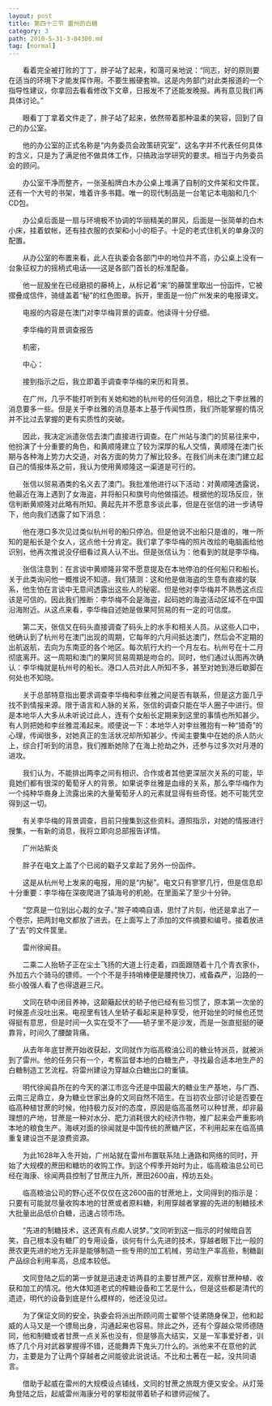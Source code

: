 ```yaml
---
layout: post
title: 第四十三节 雷州的白糖
category: 3
path: 2010-5-31-3-04300.md
tag: [normal]
---
```


　　看着完全被打败的丁丁，胖子站了起来，和蔼可亲地说：“同志，好的原则要在适当的环境下才能发挥作用。不要生搬硬套嘛。这是内务部门对此类报道的一个指导性建议，你拿回去看看修改下文章，日报发不了还能发晚报。再有意见我们再具体讨论。”

　　眼看丁丁拿着文件走了，胖子站了起来，依然带着那种温柔的笑容，回到了自己的办公室。

　　他的办公室的正式名称是“内务委员会政策研究室”，这名字并不代表任何具体的含义，只是为了满足他不做具体工作，只搞政治学研究的要求。相当于内务委员会的顾问。

　　办公室干净而整齐，一张圣船牌白木办公桌上堆满了自制的文件架和文件筐。还有一个大号的书架，堆着许多书籍。唯一的现代制品是一台笔记本电脑和几个CD包。

　　办公桌后面是一扇与环境极不协调的华丽精美的屏风，后面是一张简单的白木小床，挂着蚊帐，还有挂衣服的衣架和小小的柜子。十足的老式住机关的单身汉的配置。

　　从办公室的布置来看，此人在执委会各部门中的地位并不高，办公桌上没有一台象征权力的摇柄式电话——这是各部门首长的标准配备。

　　他一屁股坐在已经磨损的藤椅上，从标记着“来”的藤筐里取出一份函件，它被摺叠成信件，骑缝盖着“秘”的红色图章。拆开，里面是一份广州发来的电报译文。

　　电报的内容是在澳门对李华梅背景的调查。他读得十分仔细。

　　李华梅的背景调查报告

　　机密，

　　中心：

　　接到指示之后，我立即着手调查李华梅的来历和背景。

　　在广州，几乎不能打听到有关她和她的杭州号的任何消息，相比之下李丝雅的消息要多一些。但是关于李丝雅的消息基本上基于传闻性质，我们所能掌握的情况并不比过去掌握的更有实质性的突破。

　　因此，我决定派遣张信去澳门直接进行调查。在广州站与澳门的贸易往来中，他扮演了十分重要的角色，和黄顺隆建立了较为深厚的私人交情，黄顺隆在澳门长期与各种海上势力大交道，对各方面的势力了解比较多。在我们尚未在澳门建立起自己的情报体系之前，我认为使用黄顺隆这一渠道是可行的。

　　张信以贸易酒类的名义去了澳门。我批准他进行以下活动：对黄顺隆透露说，他最近在海上遇到了女海盗，并将船只和旗号向他做描述。根据他的现场反应，张信判断黄顺隆对此略有所知。黄起先并不愿意多谈此事，但是在张信的进一步诱导下，他向我们透露了如下消息：

　　他在港口多次见过类似杭州号的船只停泊。但是他说不出船只是谁的，唯一所知的是船长是个女人，这点他十分肯定。我们拿了李华梅的照片改绘的电脑画给他识别，他再次推说没仔细看过真人认不出。但是张信认为：他看到的就是李华梅。

　　张信注意到：在言谈中黄顺隆非常不愿意提及在本地停泊的任何船只和船长。关于此类询问他一概推说不知道。我们猜测：这和他是做海盗的生意有直接的联系，他生怕在言谈中无意间透露出这些人的秘密。但是他对李华梅并不熟悉这点应该是可信的。因此我们推断：李华梅不会是海盗，起码她的海盗活动区域不在中国沿海附近。从这点来看，李华梅自述她是做果阿贸易的有一定的可信度。

　　第二天，张信又在码头直接调查了码头上的水手和相关人员。从这些人口中，他确认到了杭州号在澳门出现的周期，它每年的六月间抵达澳门，然后会不定期的出航返航，去向为东南亚的各个地区。每次航行大约一个月左右。杭州号在十二月彻底离开。这一周期和澳门的果阿贸易周期是吻合的。同时，他们通过认图再次确认：李华梅就是杭州号的船长。港口人员对此人所知不多，甚至对她到港后歇脚在何处也不知晓。

　　关于总部特意指出要求调查李华梅和李丝雅之间是否有联系，但是这方面几乎找不到情报来源。限于语言和人脉的关系，张信的调查只能在华人圈子中进行。但是本地华人大多从未听说过此人，连有个女船长定期来到这里的事情也所知甚少。有人则把她和李丝雅混淆起来。顺便说一下：本地华人对李丝雅抱有一种“猎奇”的心理，传闻很多，对她真正的生活状况却所知甚少。传闻主要集中在她的杀人防火上，综合打听到的消息，我们推断她除了在海上抢劫之外，还参与过多次对月港的进攻。

　　我们认为，不能排出两李之间有相识、合作或者其他更深层次关系的可能，毕竟她们都有很深的葡萄牙人的背景。如果说李丝雅是血缘的关系，那么李华梅作为一个纯种华裔身上流露出来的大量葡萄牙人的元素就显得有些奇怪。她不可能凭空得到这一切。

　　有关李华梅的背景调查，目前只搜集到这些资料。遵照指示，对她的情报进行搜集，一有新的消息，我将立即向总部报告详情。

　　广州站紫炎

　　胖子在电文上盖了个已阅的戳子又拿起了另外一份函件。

　　这是从杭州号上发来的电报，用的是“内秘”。电文只有寥寥几行，但是信息却十分重要：李华梅在深夜爬进了镇海号的机舱。在里面呆了至少十分钟。

　　“您真是一位别出心裁的女子。”胖子喃喃自语，思忖了片刻，他还是拿出了一个卷宗，把两封电文都放了进去。在上面写上了添加的文件摘要和编号。接着放进了“去”的文件筐里。

　　雷州徐闻县。

　　二乘二人抬轿子正在尘土飞扬的大道上行走着，四面跟随着十几个青衣家仆，外加五六个骑马的镖师。一个个不是手持哨棒便是腰挎快刀，戒备森严，沿路的一些小股强人看了也得退避三尺。

　　文同在轿中闭目养神，这颠簸起伏的轿子他已经有些习惯了，原本第一次坐的时候差点没吐出来。电视里有钱人坐轿子看起来是种享受，他开始坐的时候也还觉得挺有意思，但是时间一久实在受不了——轿子里不是沙发，而是一张直挺挺的硬靠背，时间久了腰酸背痛。

　　从去年年底甘蔗开始收获起，文同就作为临高粮油公司的糖业特派员，就被派到了雷州。他的任务只有一个，考察监督本地的白糖生产，寻找最合适本地生产的白糖制造工艺流程。将雷州建设为穿越众白糖出口的重镇。

　　明代徐闻县所在的今天的湛江市迄今还是中国最大的糖业生产基地，与广西、云南三足鼎立，身为糖业世家出身的文同自然不陌生。在当初农业部讨论是否要在临高种植甘蔗的时候，他持极力反对的态度，原因是临高虽然可以种甘蔗，却非最理想的产地，甘蔗是一种对水分、肥力消耗很大的经济作物，推广起来会严重影响本地的粮食生产。海峡对面的徐闻就是中国传统的蔗糖产区，不利用起来在临高搞重复建设岂不是浪费资源。

　　为此1628年入冬开始，广州站就在雷州布置联系陆上通路和网络的同时，开始了大规模的蔗田和糖坊的收购工作。到这个榨季开始时为止，临高粮油总公司已经在海康、徐闻两县控制了甘蔗庄九所，蔗田2600亩，榨坊五处。

　　临高粮油公司的野心还不仅仅在这2600亩的甘蔗地上，文同得到的指示是：只要有可能就尽量收购本地的甘蔗或者原料糖，利用穿越者掌握的先进的制糖技术大批量出品低价白糖，迅速占领市场。

　　“先进的制糖技术，这还真有点痴人说梦。”文同听到这一指示的时候暗自苦笑，自己根本没有糖厂的专用设备，谈何有什么先进的技术，穿越者眼下比一般的蔗农更先进的地方无非是能够制造一些专用的加工机械，劳动生产率高些，制糖副产品综合利用率高，总成本较低。

　　文同登陆之后的第一步就是迅速走访两县的主要甘蔗产区，观察甘蔗种植、收获和加工的情况。他大体知道老式的榨糖设备和工艺是什么，但是这些都是清代的遗迹，明代的设备到底是什么模样的，他还没见过。

　　为了保证文同的安全，执委会将派出所顾问周士翟带个徒弟随身保卫，他和起威的人马又是一个镖局出身，沟通起来也容易。除此之外，还有个穿越众常师德随同，他和制糖或者甘蔗一点关系也没有，但是够高大结实，又是一军事爱好者，训练了几个月对武器掌握得不错，还能舞弄下鬼头刀什么的。派他来不在意他的武力，主要是为了让两个穿越者之间能彼此说说话。不比和土著在一起，没共同语言。

　　借助于起威在雷州的大规模设点铺线，文同的甘蔗之旅既方便又安全。从灯笼角登陆之后，起威雷州海康分号的掌柜就带着轿子和镖师迎候了。
